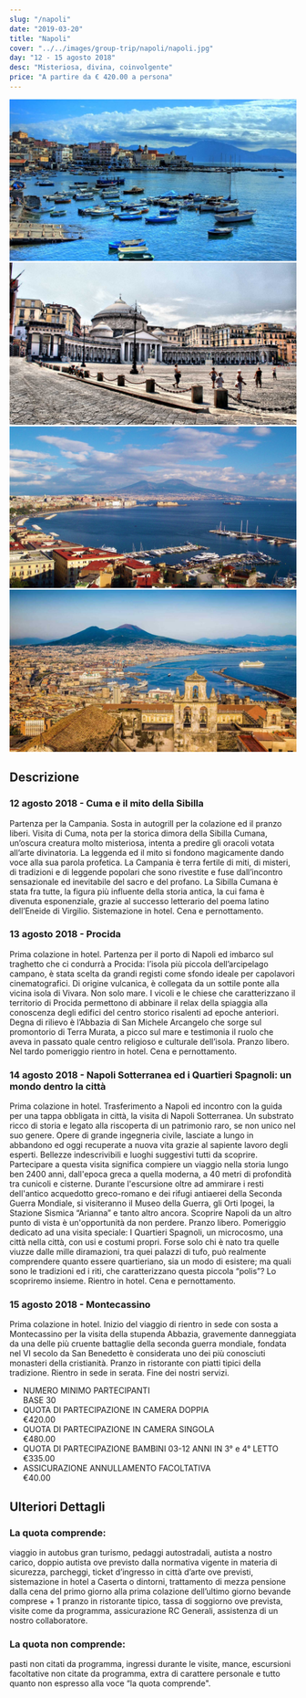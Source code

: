 ```yaml
---
slug: "/napoli"
date: "2019-03-20"
title: "Napoli"
cover: "../../images/group-trip/napoli/napoli.jpg"
day: "12 - 15 agosto 2018"
desc: "Misteriosa, divina, coinvolgente"
price: "A partire da € 420.00 a persona"
---
```


<div class="pictures">

![napoli 1](../../images/group-trip/napoli/napoli1.jpg)
![napoli 2](../../images/group-trip/napoli/napoli2.jpg)
![napoli 3](../../images/group-trip/napoli/napoli3.jpg)
![napoli 4](../../images/group-trip/napoli/napoli4.jpg)

</div>


<div class="copy">

## Descrizione

### 12 agosto 2018 - Cuma e il mito della Sibilla
Partenza per la Campania. Sosta in autogrill per la colazione ed il pranzo liberi. Visita di Cuma, nota per la storica dimora della Sibilla Cumana, un’oscura creatura molto misteriosa, intenta a predire gli oracoli votata all’arte divinatoria. La leggenda ed il mito si fondono magicamente dando voce alla sua parola profetica. La Campania è terra fertile di miti, di misteri, di tradizioni e di leggende popolari che sono rivestite e fuse dall’incontro sensazionale ed inevitabile del sacro e del profano. La Sibilla Cumana è stata fra tutte, la figura più influente della storia antica, la cui fama è divenuta esponenziale, grazie al successo letterario del poema latino dell’Eneide di Virgilio. Sistemazione in hotel. Cena e pernottamento.

### 13 agosto 2018 - Procida
Prima colazione in hotel. Partenza per il porto di Napoli ed imbarco sul traghetto che ci condurrà a Procida: l’isola più piccola dell’arcipelago campano, è stata scelta da grandi registi come sfondo ideale per capolavori cinematografici. Di origine vulcanica, è collegata da un sottile ponte alla vicina isola di Vivara. Non solo mare. I vicoli e le chiese che caratterizzano il territorio di Procida permettono di abbinare il relax della spiaggia alla conoscenza degli edifici del centro storico risalenti ad epoche anteriori. Degna di rilievo è l’Abbazia di San Michele Arcangelo che sorge sul promontorio di Terra Murata, a picco sul mare e testimonia il ruolo che aveva in passato quale centro religioso e culturale dell’isola. Pranzo libero. Nel tardo pomeriggio rientro in hotel. Cena e pernottamento.

### 14 agosto 2018 - Napoli Sotterranea ed i Quartieri Spagnoli: un mondo dentro la città
Prima colazione in hotel. Trasferimento a Napoli ed incontro con la guida per una tappa obbligata in città, la visita di Napoli Sotterranea. Un substrato ricco di storia e legato alla riscoperta di un patrimonio raro, se non unico nel suo genere. Opere di grande ingegneria civile, lasciate a lungo in abbandono ed oggi recuperate a nuova vita grazie al sapiente lavoro degli esperti. Bellezze indescrivibili e luoghi suggestivi tutti da scoprire. Partecipare a questa visita significa compiere un viaggio nella storia lungo ben 2400 anni, dall'epoca greca a quella moderna, a 40 metri di profondità tra cunicoli e cisterne. Durante l'escursione oltre ad ammirare i resti dell'antico acquedotto greco-romano e dei rifugi antiaerei della Seconda Guerra Mondiale, si visiteranno il Museo della Guerra, gli Orti Ipogei, la Stazione Sismica “Arianna” e tanto altro ancora. Scoprire Napoli da un altro punto di vista è un'opportunità da non perdere. Pranzo libero. Pomeriggio dedicato ad una visita speciale: I Quartieri Spagnoli, un microcosmo, una città nella città, con usi e costumi propri. Forse solo chi è nato tra quelle viuzze dalle mille diramazioni, tra quei palazzi di tufo, può realmente comprendere quanto essere quartieriano, sia un modo di esistere; ma quali sono le tradizioni ed i riti, che caratterizzano questa piccola “polis”? Lo scopriremo insieme. Rientro in hotel. Cena e pernottamento.

### 15 agosto 2018 - Montecassino
Prima colazione in hotel. Inizio del viaggio di rientro in sede con sosta a Montecassino per la visita della stupenda Abbazia, gravemente danneggiata da una delle più cruente battaglie della seconda guerra mondiale, fondata nel VI secolo da San Benedetto è considerata uno dei più conosciuti monasteri della cristianità. Pranzo in ristorante con piatti tipici della tradizione. Rientro in sede in serata. Fine dei nostri servizi.


<div class="quota">

+ <div class="left"> <span> NUMERO MINIMO PARTECIPANTI </span> </div> <div class="right"> <span> BASE 30 </span> </div> 
+ <div class="left"> <span> QUOTA DI PARTECIPAZIONE IN CAMERA DOPPIA </span> </div> <div class="right"> <span> €420.00 </span> </div> 
+ <div class="left"> <span> QUOTA DI PARTECIPAZIONE IN CAMERA SINGOLA </span> </div> <div class="right"> <span> €480.00 </span> </div> 
+ <div class="left"> <span> QUOTA DI PARTECIPAZIONE BAMBINI 03-12 ANNI IN 3° e 4° LETTO </span> </div> <div class="right"> <span> €335.00 </span> </div> 
+ <div class="left"> <span> ASSICURAZIONE ANNULLAMENTO FACOLTATIVA </span> </div> <div class="right"> <span> €40.00 </span> </div> 

</div>


## Ulteriori Dettagli

### La quota comprende:
viaggio in autobus gran turismo, pedaggi autostradali, autista a nostro carico, doppio autista ove previsto dalla normativa vigente in materia di sicurezza, parcheggi, ticket d’ingresso in città d’arte ove previsti, sistemazione in hotel a Caserta o dintorni, trattamento di mezza pensione dalla cena del primo giorno alla prima colazione dell’ultimo giorno bevande comprese + 1 pranzo in ristorante tipico, tassa di soggiorno ove prevista, visite come da programma, assicurazione RC Generali, assistenza di un nostro collaboratore.

### La quota non comprende:
pasti non citati da programma, ingressi durante le visite, mance, escursioni facoltative non citate da programma, extra di carattere personale e tutto quanto non espresso alla voce “la quota comprende".

</div>
